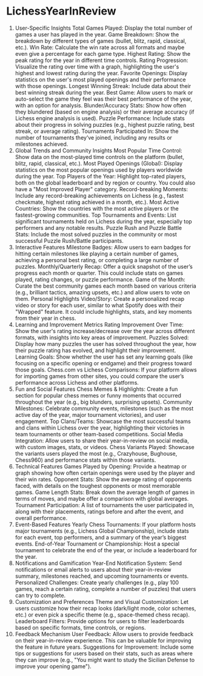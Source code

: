 # LichessYearInReview

1. User-Specific Insights
   Total Games Played: Display the total number of games a user has played in the year.
   Game Breakdown: Show the breakdown by different types of games (bullet, blitz, rapid, classical, etc.).
   Win Rate: Calculate the win rate across all formats and maybe even give a percentage for each game type.
   Highest Rating: Show the peak rating for the year in different time controls.
   Rating Progression: Visualize the rating over time with a graph, highlighting the user's highest and lowest rating during the year.
   Favorite Openings: Display statistics on the user's most played openings and their performance with those openings.
   Longest Winning Streak: Include data about their best winning streak during the year.
   Best Game: Allow users to mark or auto-select the game they feel was their best performance of the year, with an option for analysis.
   Blunder/Accuracy Stats: Show how often they blundered (based on engine analysis) or their average accuracy (if Lichess engine analysis is used).
   Puzzle Performance: Include stats about their progress in solving puzzles (e.g., highest puzzle rating, best streak, or average rating).
   Tournaments Participated In: Show the number of tournaments they’ve joined, including any results or milestones achieved.
2. Global Trends and Community Insights
   Most Popular Time Control: Show data on the most-played time controls on the platform (bullet, blitz, rapid, classical, etc.).
   Most Played Openings (Global): Display statistics on the most popular openings used by players worldwide during the year.
   Top Players of the Year: Highlight top-rated players, both on the global leaderboard and by region or country. You could also have a "Most Improved Player" category.
   Record-breaking Moments: Include any record-breaking achievements on Lichess (e.g., fastest checkmate, highest rating achieved in a month, etc.).
   Most Active Countries: Show the countries with the most active players or the fastest-growing communities.
   Top Tournaments and Events: List significant tournaments held on Lichess during the year, especially top performers and any notable results.
   Puzzle Rush and Puzzle Battle Stats: Include the most solved puzzles in the community or most successful Puzzle Rush/Battle participants.
3. Interactive Features
   Milestone Badges: Allow users to earn badges for hitting certain milestones like playing a certain number of games, achieving a personal best rating, or completing a large number of puzzles.
   Monthly/Quarterly Recap: Offer a quick snapshot of the user’s progress each month or quarter. This could include stats on games played, rating changes, or puzzle performance.
   Game of the Month: Curate the best community games each month based on various criteria (e.g., brilliant tactics, amazing upsets, etc.) and allow users to vote on them.
   Personal Highlights Video/Story: Create a personalized recap video or story for each user, similar to what Spotify does with their "Wrapped" feature. It could include highlights, stats, and key moments from their year in chess.
4. Learning and Improvement Metrics
   Rating Improvement Over Time: Show the user's rating increase/decrease over the year across different formats, with insights into key areas of improvement.
   Puzzles Solved: Display how many puzzles the user has solved throughout the year, how their puzzle rating has evolved, and highlight their improvement.
   Learning Goals: Show whether the user has set any learning goals (like focusing on a specific opening or endgame) and their progress toward those goals.
   Chess.com vs Lichess Comparisons: If your platform allows for importing games from other sites, you could compare the user’s performance across Lichess and other platforms.
5. Fun and Social Features
   Chess Memes & Highlights: Create a fun section for popular chess memes or funny moments that occurred throughout the year (e.g., big blunders, surprising upsets).
   Community Milestones: Celebrate community events, milestones (such as the most active day of the year, major tournament victories), and user engagement.
   Top Clans/Teams: Showcase the most successful teams and clans within Lichess over the year, highlighting their victories in team tournaments or other team-based competitions.
   Social Media Integration: Allow users to share their year-in-review on social media, with custom images, stats, or videos.
   Chess Variants Played: Showcase the variants users played the most (e.g., Crazyhouse, Bughouse, Chess960) and performance stats within those variants.
6. Technical Features
   Games Played by Opening: Provide a heatmap or graph showing how often certain openings were used by the player and their win rates.
   Opponent Stats: Show the average rating of opponents faced, with details on the toughest opponents or most memorable games.
   Game Length Stats: Break down the average length of games in terms of moves, and maybe offer a comparison with global averages.
   Tournament Participation: A list of tournaments the user participated in, along with their placements, ratings before and after the event, and overall performance.
7. Event-Based Features
   Yearly Chess Tournaments: If your platform hosts major tournaments (e.g., Lichess Global Championship), include stats for each event, top performers, and a summary of the year’s biggest events.
   End-of-Year Tournament or Championship: Host a special tournament to celebrate the end of the year, or include a leaderboard for the year.
8. Notifications and Gamification
   Year-End Notification System: Send notifications or email alerts to users about their year-in-review summary, milestones reached, and upcoming tournaments or events.
   Personalized Challenges: Create yearly challenges (e.g., play 100 games, reach a certain rating, complete a number of puzzles) that users can try to complete.
9. Customization and Preferences
   Theme and Visual Customization: Let users customize how their recap looks (dark/light mode, color schemes, etc.) or even pick a specific theme (e.g., space-themed chess recap).
   Leaderboard Filters: Provide options for users to filter leaderboards based on specific formats, time controls, or regions.
10. Feedback Mechanism
    User Feedback: Allow users to provide feedback on their year-in-review experience. This can be valuable for improving the feature in future years.
    Suggestions for Improvement: Include some tips or suggestions for users based on their stats, such as areas where they can improve (e.g., "You might want to study the Sicilian Defense to improve your opening game").
